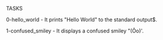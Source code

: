 TASKS 

0-hello_world - It prints "Hello World" to the standard output$.

1-confused_smiley - It displays a confused smiley "(Ôo)'.
